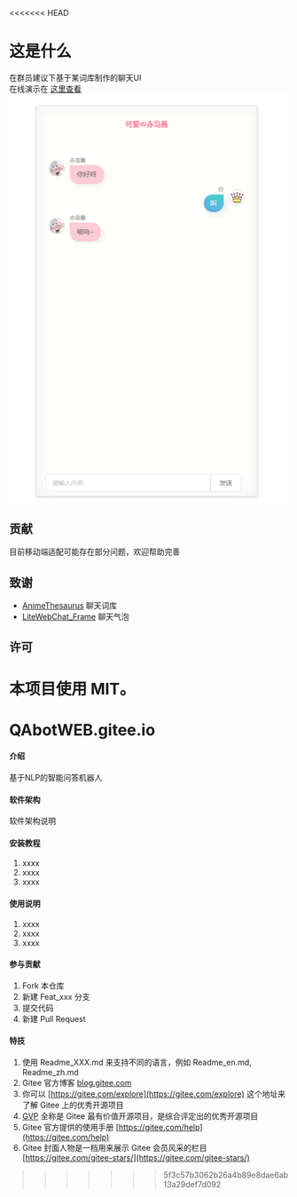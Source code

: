 <<<<<<< HEAD
# 这是什么
在群员建议下基于某词库制作的聊天UI	<br>
在线演示在 [这里查看](http://demo.fzoss.cc/acgchat) <br>
![example01.png](https://github.com/Fzoss/MoeChat/blob/main/blob/example01.png) 

## 贡献
目前移动端适配可能存在部分问题，欢迎帮助完善

## 致谢
* [AnimeThesaurus](https://github.com/Kyomotoi/AnimeThesaurus) 聊天词库
* [LiteWebChat_Frame](https://github.com/MorFansLab/LiteWebChat_Frame) 聊天气泡

## 许可
本项目使用 MIT。
=======
# QAbotWEB.gitee.io

#### 介绍
基于NLP的智能问答机器人

#### 软件架构
软件架构说明


#### 安装教程

1.  xxxx
2.  xxxx
3.  xxxx

#### 使用说明

1.  xxxx
2.  xxxx
3.  xxxx

#### 参与贡献

1.  Fork 本仓库
2.  新建 Feat_xxx 分支
3.  提交代码
4.  新建 Pull Request


#### 特技

1.  使用 Readme\_XXX.md 来支持不同的语言，例如 Readme\_en.md, Readme\_zh.md
2.  Gitee 官方博客 [blog.gitee.com](https://blog.gitee.com)
3.  你可以 [https://gitee.com/explore](https://gitee.com/explore) 这个地址来了解 Gitee 上的优秀开源项目
4.  [GVP](https://gitee.com/gvp) 全称是 Gitee 最有价值开源项目，是综合评定出的优秀开源项目
5.  Gitee 官方提供的使用手册 [https://gitee.com/help](https://gitee.com/help)
6.  Gitee 封面人物是一档用来展示 Gitee 会员风采的栏目 [https://gitee.com/gitee-stars/](https://gitee.com/gitee-stars/)
>>>>>>> 5f3c57b3062b26a4b89e8dae6ab13a29def7d092
